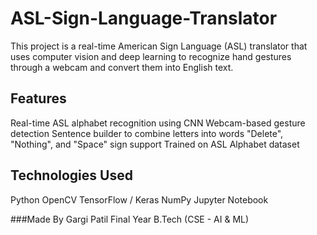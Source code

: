 # ASL-Sign-Language-Translator
This project is a real-time American Sign Language (ASL) translator that uses computer vision and deep learning to recognize hand gestures through a webcam and convert them into English text.

## Features
Real-time ASL alphabet recognition using CNN
Webcam-based gesture detection
Sentence builder to combine letters into words
"Delete", "Nothing", and "Space" sign support
Trained on ASL Alphabet dataset

## Technologies Used
Python
OpenCV
TensorFlow / Keras
NumPy
Jupyter Notebook

###Made By
Gargi Patil
Final Year B.Tech (CSE - AI & ML)
